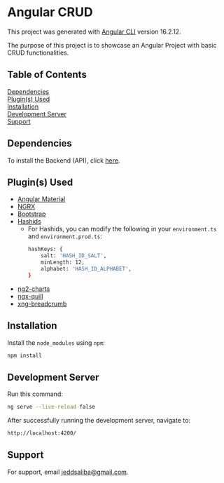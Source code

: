 # Angular CRUD

This project was generated with [Angular CLI](https://github.com/angular/angular-cli) version 16.2.12.

The purpose of this project is to showcase an Angular Project with basic CRUD functionalities.

## Table of Contents
[Dependencies](#dependencies)<br/>
[Plugin(s) Used](#plugins-used)<br/>
[Installation](#installation)<br/>
[Development Server](#development-server)<br/>
[Support](#support)

<a name="installation"></a>
## Dependencies
To install the Backend (API), click [here](https://github.com/jeddsaliba/laravel-crud).

<a name="plugins-used"></a>
## Plugin(s) Used
- [Angular Material](https://material.angular.io)
- [NGRX](https://ngrx.io)
- [Bootstrap](https://getbootstrap.com)
- [Hashids](https://www.npmjs.com/package/hashids)
  - For Hashids, you can modify the following in your `environment.ts` and `environment.prod.ts`:
    ```bash
    hashKeys: {
        salt: 'HASH_ID_SALT',
        minLength: 12,
        alphabet: 'HASH_ID_ALPHABET',
    }
    ```
- [ng2-charts](https://www.npmjs.com/package/ng2-charts)
- [ngx-quill](https://www.npmjs.com/package/ngx-quill)
- [xng-breadcrumb](https://www.npmjs.com/package/xng-breadcrumb)

<a name="installation"></a>
## Installation
Install the `node_modules` using `npm`:

```bash
npm install
```

<a name="development-server"></a>
## Development Server
Run this command:

```bash
ng serve --live-reload false
```

After successfully running the development server, navigate to:

```bash
http://localhost:4200/
```

<a name="support"></a>
## Support
For support, email jeddsaliba@gmail.com.
